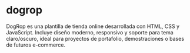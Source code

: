 # dogrop
DogRop es una plantilla de tienda online desarrollada con HTML, CSS y JavaScript. Incluye diseño moderno, responsivo y soporte para tema claro/oscuro, ideal para proyectos de portafolio, demostraciones o bases de futuros e-commerce.
